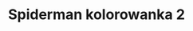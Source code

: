 ---
title: Spiderman kolorowanka 2
description: Kolorowanka Spiderman - wariant 2
canonical: /bajki/spiderman
variant_of: spiderman
tags:
- bajki
- spiderman
---